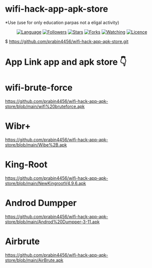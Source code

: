 # wifi-hack-app-apk-store
*Use
(use for only education parpas not a eligal activity)

<p align="center">
<a href="https://github.com/prabin4456"><img title="Language" src="https://img.shields.io/badge/Made%20with-Bash-1f425f.svg?v=103"></a>
<a href="https://github.com/prabin4456"><img title="Followers" src="https://img.shields.io/github/followers/noob-hackers?color=blue&style=flat-square"></a>
<a href="https://github.com/prabin4456"><img title="Stars" src="https://img.shields.io/github/stars/prabin4456/wifi-hack-app-apk-store?color=red&style=flat-square"></a>
<a href="https://github.com/prabin4456"><img title="Forks" src="https://img.shields.io/github/forks/prabin4456/wifi-hack-app-apk-store?color=red&style=flat-square"></a>
<a href="https://github.com/prabin4456"><img title="Watching" src="https://img.shields.io/github/watchers/prabin4455/wifi-hack-app-apk-store?label=Watchers&color=blue&style=flat-square"></a>
<a href="https://github.com/prabi4456"><img title="Licence" src="https://img.shields.io/badge/License-MIT-blue.svg"></a>
</p>

$ https://github.com/prabin4456/wifi-hack-app-apk-store.git

# App Link app and apk store 👇

# wifi-brute-force

https://github.com/prabin4456/wifi-hack-app-apk-store/blob/main/wifi%20bruteforce.apk

# Wibr+

https://github.com/prabin4456/wifi-hack-app-apk-store/blob/main/Wibe%2B.apk

# King-Root

https://github.com/prabin4456/wifi-hack-app-apk-store/blob/main/NewKingrootV4.9.6.apk

# Androd Dumpper

https://github.com/prabin4456/wifi-hack-app-apk-store/blob/main/Androd%20Dumpper-3-11.apk

# Airbrute

https://github.com/prabin4456/wifi-hack-app-apk-store/blob/main/AirBrute.apk
